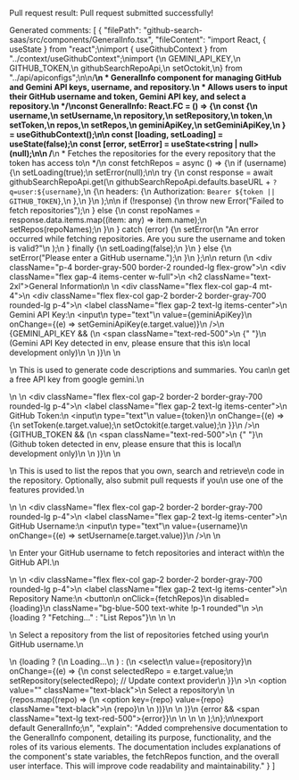 Pull request result: Pull request submitted successfully!

Generated comments:
[
  {
    "filePath": "github-search-saas/src/components/GeneralInfo.tsx",
    "fileContent": "import React, { useState } from \"react\";\nimport { useGithubContext } from \"../context/useGithubContext\";\nimport {\n  GEMINI_API_KEY,\n  GITHUB_TOKEN,\n  githubSearchRepoApi,\n  setOctokit,\n} from \"../api/apiconfigs\";\n\n/**\n * GeneralInfo component for managing GitHub and Gemini API keys, username, and repository.\n * Allows users to input their GitHub username and token, Gemini API key, and select a repository.\n */\nconst GeneralInfo: React.FC = () => {\n  const {\n    username,\n    setUsername,\n    repository,\n    setRepository,\n    token,\n    setToken,\n    repos,\n    setRepos,\n    geminiApiKey,\n    setGeminiApiKey,\n  } = useGithubContext();\n\n  const [loading, setLoading] = useState(false);\n  const [error, setError] = useState<string | null>(null);\n\n  /**\n   * Fetches the repositories for the every repository that the token has access to\n   */\n  const fetchRepos = async () => {\n    if (username) {\n      setLoading(true);\n      setError(null);\n\n      try {\n        const response = await githubSearchRepoApi.get(\n          githubSearchRepoApi.defaults.baseURL + `?q=user:${username}`,\n          {\n            headers: {\n              Authorization: `Bearer ${token || GITHUB_TOKEN}`,\n            },\n          }\n        );\n\n        if (!response) {\n          throw new Error(\"Failed to fetch repositories\");\n        } else {\n          const repoNames = response.data.items.map((item: any) => item.name);\n          setRepos(repoNames);\n        }\n      } catch (error) {\n        setError(\n          \"An error occurred while fetching repositories. Are you sure the username and token is valid?\"\n        );\n      } finally {\n        setLoading(false);\n      }\n    } else {\n      setError(\"Please enter a GitHub username.\");\n    }\n  };\n\n  return (\n    <div className=\"p-4 border-gray-500 border-2 rounded-lg flex-grow\">\n      <div className=\"flex gap-4 items-center w-full\">\n        <h2 className=\"text-2xl\">General Information</h2>\n      </div>\n      <div className=\"flex flex-col gap-4 mt-4\">\n        <div className=\"flex flex-col gap-2 border-2 border-gray-700 rounded-lg p-4\">\n          <label className=\"flex gap-2 text-lg items-center\">\n            Gemini API Key:\n            <input\n              type=\"text\"\n              value={geminiApiKey}\n              onChange={(e) => setGeminiApiKey(e.target.value)}\n            />\n            {GEMINI_API_KEY && (\n              <span className=\"text-red-500\">\n                {\" \"}\n                (Gemini API Key detected in env, please ensure that this is\n                local development only)\n              </span>\n            )}\n          </label>\n          <p>\n            This is used to generate code descriptions and summaries. You can\n            get a free API key from google gemini.\n          </p>\n        </div>\n        <div className=\"flex flex-col gap-2 border-2 border-gray-700 rounded-lg p-4\">\n          <label className=\"flex gap-2 text-lg items-center\">\n            GitHub Token:\n            <input\n              type=\"text\"\n              value={token}\n              onChange={(e) => {\n                setToken(e.target.value);\n                setOctokit(e.target.value);\n              }}\n            />\n            {GITHUB_TOKEN && (\n              <span className=\"text-red-500\">\n                {\" \"}\n                (Github token detected in env, please ensure that this is local\n                development only)\n              </span>\n            )}\n          </label>\n          <p>\n            This is used to list the repos that you own, search and retrieve\n            code in the repository. Optionally, also submit pull requests if you\n            use one of the features provided.\n          </p>\n        </div>\n        <div className=\"flex flex-col gap-2 border-2 border-gray-700 rounded-lg p-4\">\n          <label className=\"flex gap-2 text-lg items-center\">\n            GitHub Username:\n            <input\n              type=\"text\"\n              value={username}\n              onChange={(e) => setUsername(e.target.value)}\n            />\n          </label>\n          <p>\n            Enter your GitHub username to fetch repositories and interact with\n            the GitHub API.\n          </p>\n        </div>\n        <div className=\"flex flex-col gap-2 border-2 border-gray-700 rounded-lg p-4\">\n          <label className=\"flex gap-2 text-lg items-center\">\n            Repository Name:\n            <button\n              onClick={fetchRepos}\n              disabled={loading}\n              className=\"bg-blue-500 text-white !p-1 rounded\"\n            >\n              {loading ? \"Fetching...\" : \"List Repos\"}\n            </button>\n          </label>\n          <p>\n            Select a repository from the list of repositories fetched using your\n            GitHub username.\n          </p>\n          {loading ? (\n            <span>Loading...</span>\n          ) : (\n            <select\n              value={repository}\n              onChange={(e) => {\n                const selectedRepo = e.target.value;\n                setRepository(selectedRepo); // Update context provider\n              }}\n            >\n              <option value=\"\" className=\"text-black\">\n                Select a repository\n              </option>\n              {repos.map((repo) => (\n                <option key={repo} value={repo} className=\"text-black\">\n                  {repo}\n                </option>\n              ))}\n            </select>\n          )}\n          {error && <span className=\"text-lg text-red-500\">{error}</span>}\n        </div>\n      </div>\n    </div>\n  );\n};\n\nexport default GeneralInfo;\n",
    "explain": "Added comprehensive documentation to the GeneralInfo component, detailing its purpose, functionality, and the roles of its various elements. The documentation includes explanations of the component's state variables, the fetchRepos function, and the overall user interface. This will improve code readability and maintainability."
  }
]